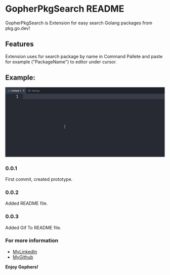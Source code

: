 # GopherPkgSearch README

GopherPkgSearch is Extension for easy search Golang packages from pkg.go.dev!

## Features

Extension uses for search package by name in Command Pallete and paste for example ("PackageName") to editor under cursor.

## Example:

![Example Gif](https://github.com/KYCb2/GopherPkgSearchVsCode/blob/master/resources/feature.gif?raw=true)

<!-- TODO: Setup gif in github! -->
### 0.0.1

First commit, created prototype.

### 0.0.2

Added README file.

### 0.0.3

Added Gif To README file.

### For more information

* [MyLinkedIn](https://www.linkedin.com/in/nikita-kazeka-432a00211/)
* [MyGithub](https://github.com/KYCb2/GopherPkgSearchVsCode)

**Enjoy Gophers!**
